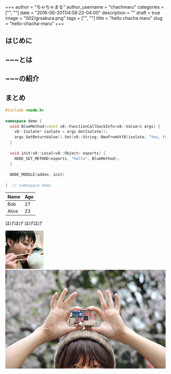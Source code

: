 +++
author = "ちゃちゃまる"
author_username = "chachmaru"
categories = ["", ""]
date = "2016-06-20T04:58:22-04:00"
description = ""
draft = true
image = "002/grsakura.png"
tags = ["", ""]
title = "hello chacha maru"
slug = "hello-chacha-maru"
+++

## はじめに

## ~~~とは

## ~~~の紹介

## まとめ

```cc
#include <node.h>

namespace demo {
  void BlueMethod(const v8::FunctionCallbackInfo<v8::Value>& args) {
    v8::Isolate* isolate = args.GetIsolate();
    args.GetReturnValue().Set(v8::String::NewFromUtf8(isolate, "Yes, Yes, Yes!"));
  }

  void init(v8::Local<v8::Object> exports) {
    NODE_SET_METHOD(exports, "hello", BlueMethod);
  }

  NODE_MODULE(addon, init)

}  // namespace demo

```

Name | Age
-----|------
Bob | 27
Alice | 23

ほげほげ
ほげほげ

![](/img/members/n0bisuke/author.png)
![](/img/blog/001/grsakura.png)
